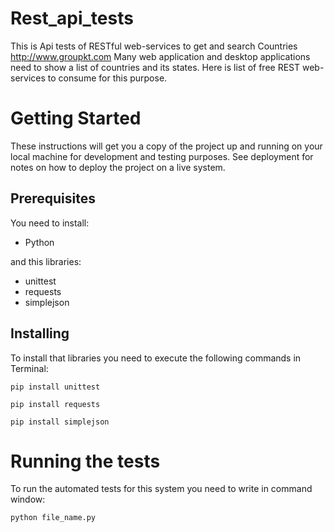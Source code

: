 # Rest_api_tests
  This is Api tests of RESTful web-services to get and search Countries http://www.groupkt.com
Many web application and desktop applications need to show a list of countries and its states. Here is list of free REST web-services to consume for this purpose.
# Getting Started
These instructions will get you a copy of the project up and running on your local machine for development and testing purposes. See deployment for notes on how to deploy the project on a live system.
## Prerequisites
 You need to install:
  * Python
 
and this libraries:
  * unittest
  * requests
  * simplejson
 
## Installing
To install that libraries you need to execute the following commands in Terminal:
```
pip install unittest
```
```
pip install requests
```
```
pip install simplejson
```
  # Running the tests
To run the automated tests for this system you need
to write in command window:
 ```
python file_name.py
 ```
 
